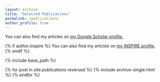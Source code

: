 ```yaml
---
layout: archive
title: "Selected Publications"
permalink: /publications/
author_profile: true
---
```


You can also find my articles on <u><a href="{{site.author.googlescholar}}">my Google Scholar profile</a>.</u>

{% if author.inspire %}
  You can also find my articles on <u><a href="{{author.inspire}}">my iNSPIRE profile</a>.</u>
{% endif %}

{% include base_path %}

{% for post in site.publications reversed %}
  {% include archive-single.html %}
{% endfor %}
